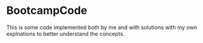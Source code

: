 # BootcampCode
 This is some code implemented both by me and with solutions with my own explnations to better understand the concepts. 
